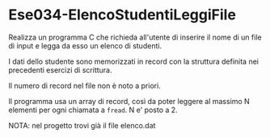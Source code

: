 # Ese034-ElencoStudentiLeggiFile

Realizza un programma C che richieda all'utente di inserire il nome di un file di input e legga da esso un elenco di studenti.

I dati dello studente sono memorizzati in record con la struttura definita nei precedenti esercizi di scrittura.

Il numero di record nel file non è noto a priori.

Il programma usa un array di record, così da poter leggere al massimo N elementi per
ogni chiamata a `fread`. N e' posto a 2.

NOTA: nel progetto trovi già il file elenco.dat